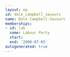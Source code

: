 ```yaml
---
layout: mp
id: dale_campbell_savours
name: Dale Campbell-Savours
memberships:
- id: lab
  name: Labour Party
  start: 
  end: '2000-07-05'
autogenerated: true
---
```

